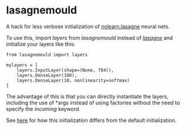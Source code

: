 # lasagnemould
A hack for less verbose initialization of [nolearn.lasagne](https://github.com/dnouri/nolearn)
neural nets.

To use this, import _layers_ from _lasagnemould_ instead of [_lasagne_](https://github.com/Lasagne/Lasagne)
and initialize your layers like this:

    from lasagnemould import layers

    mylayers = [
        layers.InputLayer(shape=(None, 784)),
        layers.DenseLayer(100),
        layers.DenseLayer(10, nonlinearity=softmax)
    ]

The advantage of this is that you can directly instantiate the layers,
including the use of *args instead of using factories without the need
to specify the _incoming_ keyword.

See [here](http://nbviewer.ipython.org/github/BenjaminBossan/lasagnemould/blob/master/example/mould.ipynb)
for how this initialization differs from the default initialization.
